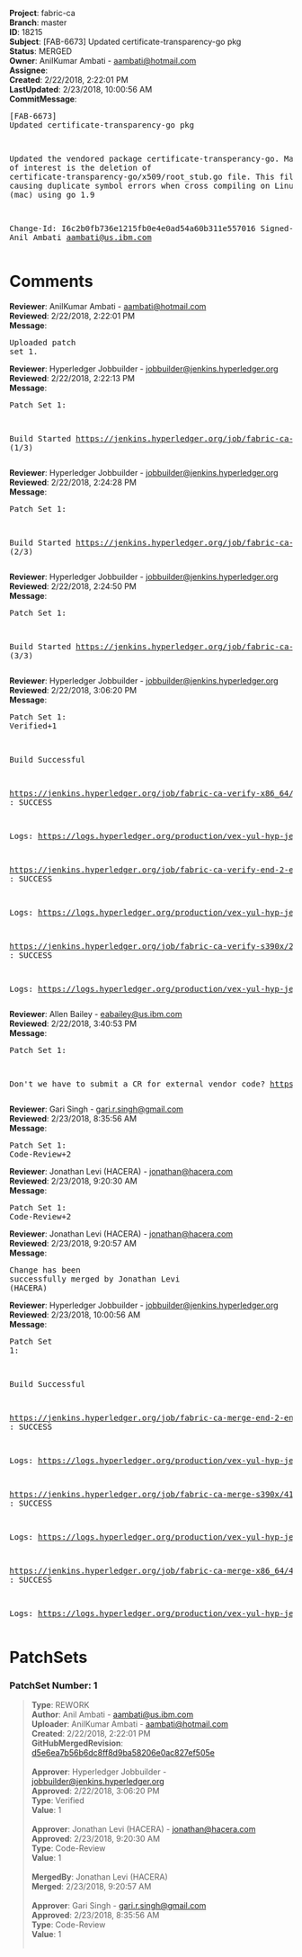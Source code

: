 <strong>Project</strong>: fabric-ca<br><strong>Branch</strong>: master<br><strong>ID</strong>: 18215<br><strong>Subject</strong>: [FAB-6673] Updated certificate-transparency-go pkg<br><strong>Status</strong>: MERGED<br><strong>Owner</strong>: AnilKumar Ambati - aambati@hotmail.com<br><strong>Assignee</strong>:<br><strong>Created</strong>: 2/22/2018, 2:22:01 PM<br><strong>LastUpdated</strong>: 2/23/2018, 10:00:56 AM<br><strong>CommitMessage</strong>:<br><pre>[FAB-6673] Updated certificate-transparency-go pkg

Updated the vendored package certificate-transperancy-go.
Main change of interest is the deletion of
certificate-transparency-go/x509/root_stub.go file. This
file was causing duplicate symbol errors when cross
compiling on Linux for darwin (mac) using go 1.9

Change-Id: I6c2b0fb736e1215fb0e4e0ad54a60b311e557016
Signed-off-by: Anil Ambati <aambati@us.ibm.com>
</pre><h1>Comments</h1><strong>Reviewer</strong>: AnilKumar Ambati - aambati@hotmail.com<br><strong>Reviewed</strong>: 2/22/2018, 2:22:01 PM<br><strong>Message</strong>: <pre>Uploaded patch set 1.</pre><strong>Reviewer</strong>: Hyperledger Jobbuilder - jobbuilder@jenkins.hyperledger.org<br><strong>Reviewed</strong>: 2/22/2018, 2:22:13 PM<br><strong>Message</strong>: <pre>Patch Set 1:

Build Started https://jenkins.hyperledger.org/job/fabric-ca-verify-s390x/2726/ (1/3)</pre><strong>Reviewer</strong>: Hyperledger Jobbuilder - jobbuilder@jenkins.hyperledger.org<br><strong>Reviewed</strong>: 2/22/2018, 2:24:28 PM<br><strong>Message</strong>: <pre>Patch Set 1:

Build Started https://jenkins.hyperledger.org/job/fabric-ca-verify-x86_64/2675/ (2/3)</pre><strong>Reviewer</strong>: Hyperledger Jobbuilder - jobbuilder@jenkins.hyperledger.org<br><strong>Reviewed</strong>: 2/22/2018, 2:24:50 PM<br><strong>Message</strong>: <pre>Patch Set 1:

Build Started https://jenkins.hyperledger.org/job/fabric-ca-verify-end-2-end-x86_64/16/ (3/3)</pre><strong>Reviewer</strong>: Hyperledger Jobbuilder - jobbuilder@jenkins.hyperledger.org<br><strong>Reviewed</strong>: 2/22/2018, 3:06:20 PM<br><strong>Message</strong>: <pre>Patch Set 1: Verified+1

Build Successful 

https://jenkins.hyperledger.org/job/fabric-ca-verify-x86_64/2675/ : SUCCESS

Logs: https://logs.hyperledger.org/production/vex-yul-hyp-jenkins-3/fabric-ca-verify-x86_64/2675

https://jenkins.hyperledger.org/job/fabric-ca-verify-end-2-end-x86_64/16/ : SUCCESS

Logs: https://logs.hyperledger.org/production/vex-yul-hyp-jenkins-3/fabric-ca-verify-end-2-end-x86_64/16

https://jenkins.hyperledger.org/job/fabric-ca-verify-s390x/2726/ : SUCCESS

Logs: https://logs.hyperledger.org/production/vex-yul-hyp-jenkins-3/fabric-ca-verify-s390x/2726</pre><strong>Reviewer</strong>: Allen Bailey - eabailey@us.ibm.com<br><strong>Reviewed</strong>: 2/22/2018, 3:40:53 PM<br><strong>Message</strong>: <pre>Patch Set 1:

Don't we have to submit a CR for external vendor code?
https://github.com/google/certificate-transparency-go/pulls</pre><strong>Reviewer</strong>: Gari Singh - gari.r.singh@gmail.com<br><strong>Reviewed</strong>: 2/23/2018, 8:35:56 AM<br><strong>Message</strong>: <pre>Patch Set 1: Code-Review+2</pre><strong>Reviewer</strong>: Jonathan Levi (HACERA) - jonathan@hacera.com<br><strong>Reviewed</strong>: 2/23/2018, 9:20:30 AM<br><strong>Message</strong>: <pre>Patch Set 1: Code-Review+2</pre><strong>Reviewer</strong>: Jonathan Levi (HACERA) - jonathan@hacera.com<br><strong>Reviewed</strong>: 2/23/2018, 9:20:57 AM<br><strong>Message</strong>: <pre>Change has been successfully merged by Jonathan Levi (HACERA)</pre><strong>Reviewer</strong>: Hyperledger Jobbuilder - jobbuilder@jenkins.hyperledger.org<br><strong>Reviewed</strong>: 2/23/2018, 10:00:56 AM<br><strong>Message</strong>: <pre>Patch Set 1:

Build Successful 

https://jenkins.hyperledger.org/job/fabric-ca-merge-end-2-end-x86_64/5/ : SUCCESS

Logs: https://logs.hyperledger.org/production/vex-yul-hyp-jenkins-3/fabric-ca-merge-end-2-end-x86_64/5

https://jenkins.hyperledger.org/job/fabric-ca-merge-s390x/416/ : SUCCESS

Logs: https://logs.hyperledger.org/production/vex-yul-hyp-jenkins-3/fabric-ca-merge-s390x/416

https://jenkins.hyperledger.org/job/fabric-ca-merge-x86_64/418/ : SUCCESS

Logs: https://logs.hyperledger.org/production/vex-yul-hyp-jenkins-3/fabric-ca-merge-x86_64/418</pre><h1>PatchSets</h1><h3>PatchSet Number: 1</h3><blockquote><strong>Type</strong>: REWORK<br><strong>Author</strong>: Anil Ambati - aambati@us.ibm.com<br><strong>Uploader</strong>: AnilKumar Ambati - aambati@hotmail.com<br><strong>Created</strong>: 2/22/2018, 2:22:01 PM<br><strong>GitHubMergedRevision</strong>: [d5e6ea7b56b6dc8ff8d9ba58206e0ac827ef505e](https://github.com/hyperledger/fabric-ca/commit/d5e6ea7b56b6dc8ff8d9ba58206e0ac827ef505e)<br><br><strong>Approver</strong>: Hyperledger Jobbuilder - jobbuilder@jenkins.hyperledger.org<br><strong>Approved</strong>: 2/22/2018, 3:06:20 PM<br><strong>Type</strong>: Verified<br><strong>Value</strong>: 1<br><br><strong>Approver</strong>: Jonathan Levi (HACERA) - jonathan@hacera.com<br><strong>Approved</strong>: 2/23/2018, 9:20:30 AM<br><strong>Type</strong>: Code-Review<br><strong>Value</strong>: 1<br><br><strong>MergedBy</strong>: Jonathan Levi (HACERA)<br><strong>Merged</strong>: 2/23/2018, 9:20:57 AM<br><br><strong>Approver</strong>: Gari Singh - gari.r.singh@gmail.com<br><strong>Approved</strong>: 2/23/2018, 8:35:56 AM<br><strong>Type</strong>: Code-Review<br><strong>Value</strong>: 1<br><br></blockquote>